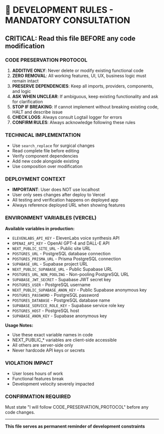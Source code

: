 # 🚨 DEVELOPMENT RULES - MANDATORY CONSULTATION

## CRITICAL: Read this file BEFORE any code modification

### CODE PRESERVATION PROTOCOL

1. **ADDITIVE ONLY**: Never delete or modify existing functional code
2. **ZERO REMOVAL**: All working features, UI, UX, business logic must remain intact
3. **PRESERVE DEPENDENCIES**: Keep all imports, providers, components, and logic
4. **ASK WHEN UNCLEAR**: If ambiguous, keep existing functionality and ask for clarification
5. **STOP IF BREAKING**: If cannot implement without breaking existing code, HALT and describe issue
6. **CHECK LOGS**: Always consult Logtail logger for errors
7. **CONFIRM RULES**: Always acknowledge following these rules

### TECHNICAL IMPLEMENTATION

- Use `search_replace` for surgical changes
- Read complete file before editing
- Verify component dependencies
- Add new code alongside existing
- Use composition over modification

### DEPLOYMENT CONTEXT

- **IMPORTANT**: User does NOT use localhost
- User only sees changes after deploy to Vercel
- All testing and verification happens on deployed app
- Always reference deployed URL when showing features

### ENVIRONMENT VARIABLES (VERCEL)

**Available variables in production:**
- `ELEVENLABS_API_KEY` - ElevenLabs voice synthesis API
- `OPENAI_API_KEY` - OpenAI GPT-4 and DALL-E API
- `NEXT_PUBLIC_SITE_URL` - Public site URL
- `POSTGRES_URL` - PostgreSQL database connection
- `POSTGRES_PRISMA_URL` - Prisma PostgreSQL connection
- `SUPABASE_URL` - Supabase project URL
- `NEXT_PUBLIC_SUPABASE_URL` - Public Supabase URL
- `POSTGRES_URL_NON_POOLING` - Non-pooling PostgreSQL URL
- `SUPABASE_JWT_SECRET` - Supabase JWT secret key
- `POSTGRES_USER` - PostgreSQL username
- `NEXT_PUBLIC_SUPABASE_ANON_KEY` - Public Supabase anonymous key
- `POSTGRES_PASSWORD` - PostgreSQL password
- `POSTGRES_DATABASE` - PostgreSQL database name
- `SUPABASE_SERVICE_ROLE_KEY` - Supabase service role key
- `POSTGRES_HOST` - PostgreSQL host
- `SUPABASE_ANON_KEY` - Supabase anonymous key

**Usage Notes:**
- Use these exact variable names in code
- NEXT_PUBLIC_* variables are client-side accessible
- All others are server-side only
- Never hardcode API keys or secrets

### VIOLATION IMPACT

- User loses hours of work
- Functional features break
- Development velocity severely impacted

### CONFIRMATION REQUIRED

Must state "I will follow CODE_PRESERVATION_PROTOCOL" before any code changes.

---

**This file serves as permanent reminder of development constraints**